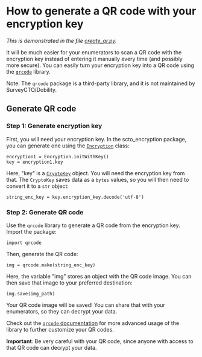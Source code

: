 # How to generate a QR code with your encryption key

*This is demonstrated in the file [create_qr.py](../source/create_qr.py).*

It will be much easier for your enumerators to scan a QR code with the encryption key instead of entering it manually every time (and possibly more secure). You can easily turn your encryption key into a QR code using the [`qrcode`](https://pypi.org/project/qrcode/) library.

Note: The `qrcode` package is a third-party library, and it is not maintained by SurveyCTO/Dobility.

## Generate QR code

### Step 1: Generate encryption key

First, you will need your encryption key. In the scto_encryption package, you can generate one using the [`Encryption`](crypto.md#encryption) class:

```
encryption1 = Encryption.initWithKey()
key = encryption1.key
```

Here, "key" is a [`CryptoKey`](crypto.md#cryptokey) object. You will need the encryption key from that. The `CryptoKey` saves data as a `bytes` values, so you will then need to convert it to a `str` object:

    string_enc_key = key.encryption_key.decode('utf-8')

### Step 2: Generate QR code

Use the `qrcode` library to generate a QR code from the encryption key. Import the package:

    import qrcode

Then, generate the QR code:

    img = qrcode.make(string_enc_key)

Here, the variable "img" stores an object with the QR code image. You can then save that image to your preferred destination:

    img.save(img_path)

Your QR code image will be saved! You can share that with your enumerators, so they can decrypt your data.

Check out the [`qrcode` documentation](https://pypi.org/project/qrcode/) for more advanced usage of the library to further customize your QR codes.

**Important**: Be very careful with your QR code, since anyone with access to that QR code can decrypt your data.